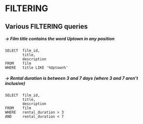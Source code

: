 # FILTERING
## Various FILTERING queries

##### -> _Film title contains the word Uptown in any position_
```
SELECT  film_id, 
        title, 
        description
FROM    film
WHERE   title LIKE '%Uptown%'
```

##### -> _Rental duration is between 3 and 7 days (where 3 and 7 aren’t inclusive)_
```
SELECT  film_id, 
        title, 
        description
FROM    film
WHERE   rental_duration > 3 
AND     rental_duration < 7
```

